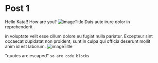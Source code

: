 # Post 1

Hello Kata!! How are you? ![imageTitle](dog/star/link.jpeg) Duis aute irure dolor in reprehenderit


in voluptate velit esse cillum dolore eu fugiat nulla pariatur.
Excepteur sint occaecat cupidatat non proident, sunt in culpa qui officia
deserunt mollit anim id est laborum.
![imageTitle](link.jpeg)

"quotes are escaped"
```so are code blocks```
